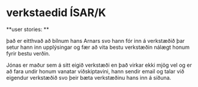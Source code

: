 # verkstaedid ÍSAR/K  

**user stories: **

það er eitthvað að bílnum hans Arnars svo hann fór inn á verkstæðið þar setur hann inn upplýsingar og fær að vita bestu verkstæðin nálægt honum fyrir bestu verðin.

Jónas er maður sem á sitt eigið verkstæði en það virkar ekki mjög vel og er að fara undir honum vanatar viðskiptavini, hann sendir email og talar við eigendur verkstæðið svo þeir bæta verkstæðinu hans inn á síðuna.
